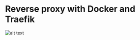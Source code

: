 # Reverse proxy with Docker and Traefik

![alt text]([proxy-server-with-Traefik/map9b.png](https://github.com/tocode-dev/docker-related/blob/389ec8ade863d31b391930efd45457a3ad01e3d2/proxy-server-with-Traefik/map9b.png)?raw=true)
